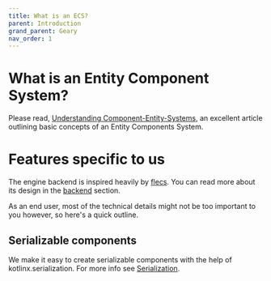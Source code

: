 ```yaml
---
title: What is an ECS?
parent: Introduction
grand_parent: Geary
nav_order: 1
---
```


# What is an Entity Component System?

Please read, [Understanding Component-Entity-Systems](https://www.gamedev.net/tutorials/_/technical/game-programming/understanding-component-entity-systems-r3013/), an excellent article outlining basic concepts of an Entity Components System.

# Features specific to us

The engine backend is inspired heavily by [flecs](https://github.com/SanderMertens/flecs/). You can read more about its design in the [backend](../backend) section.

As an end user, most of the technical details might not be too important to you however, so here's a quick outline.

## Serializable components

We make it easy to create serializable components with the help of kotlinx.serialization. For more info see [Serialization](/geary/guide/serialization).
